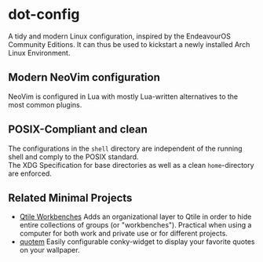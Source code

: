 # dot-config
A tidy and modern Linux configuration, inspired by the EndeavourOS Community Editions. It can thus be used to kickstart a newly installed Arch Linux Environment.

## Modern NeoVim configuration
NeoVim is configured in Lua with mostly Lua-written alternatives to the most common plugins.

## POSIX-Compliant and clean
The configurations in the ``shell`` directory are independent of the running shell and comply to the POSIX standard. \
The XDG Specification for base directories as well as a clean ``home``-directory are enforced.

## Related Minimal Projects

- [Qtile Workbenches](https://github.com/dennis-n-schneider/qtile-workbenches)
Adds an organizational layer to Qtile in order to hide entire collections of groups (or "workbenches"). Practical when using a computer for both work and private use or for different projects.
- [quotem](https://github.com/dennis-n-schneider/quotem)
Easily configurable conky-widget to display your favorite quotes on your wallpaper.

